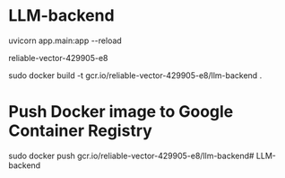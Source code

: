 # LLM-backend

uvicorn app.main:app --reload

reliable-vector-429905-e8

sudo docker build -t gcr.io/reliable-vector-429905-e8/llm-backend .

# Push Docker image to Google Container Registry
sudo docker push gcr.io/reliable-vector-429905-e8/llm-backend#   L L M - b a c k e n d  
 